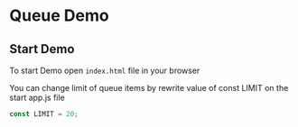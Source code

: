 # Queue Demo

## Start Demo

To start Demo open `index.html` file in your browser  

You can change limit of queue items by rewrite value of const LIMIT on the start app.js file

```javascript
const LIMIT = 20;
```
